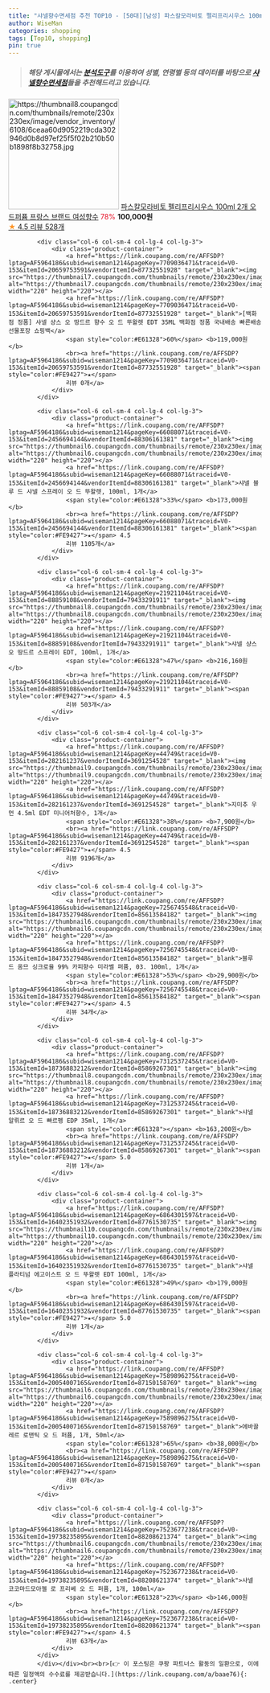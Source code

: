```yaml
---
title: "샤넬향수면세점 추천 TOP10 - [50대][남성] 파스칼모라비토 펠리프리시우스 100ml 2개 오드퍼퓸 프랑스 브랜드 여성향수"
author: WiseMan
categories: shopping
tags: [Top10, shopping]
pin: true
---
```


> ##### 해당 게시물에서는 [**분석도구**](https://itemscout.io/)를 이용하여 **성별**, **연령별** 등의 데이터를 바탕으로 [**샤넬향수면세점**](https://link.coupang.com/a/baae76)들을 추천해드리고 있습니다.
<div class="container"><div class="row">
            <div class="col-6 col-sm-4 col-lg-4 col-lg-3">
                <div class="product-container">
                    <a href="https://link.coupang.com/re/AFFSDP?lptag=AF5964186&subid=wiseman1214&pageKey=6572036604&traceid=V0-153&itemId=17425590904&vendorItemId=84594720359" target="_blank"><img src="https://thumbnail8.coupangcdn.com/thumbnails/remote/230x230ex/image/vendor_inventory/6108/6ceaa60d9052219cda302946d0b8d97ef25f5f02b210b50b1898f8b32758.jpg" alt="https://thumbnail8.coupangcdn.com/thumbnails/remote/230x230ex/image/vendor_inventory/6108/6ceaa60d9052219cda302946d0b8d97ef25f5f02b210b50b1898f8b32758.jpg" width="220" height="220"></a>
                    <a href="https://link.coupang.com/re/AFFSDP?lptag=AF5964186&subid=wiseman1214&pageKey=6572036604&traceid=V0-153&itemId=17425590904&vendorItemId=84594720359" target="_blank">파스칼모라비토 펠리프리시우스 100ml 2개 오드퍼퓸 프랑스 브랜드 여성향수</a>
                    <span style="color:#E61328">78%</span> <b>100,000원</b>
                    <br><a href="https://link.coupang.com/re/AFFSDP?lptag=AF5964186&subid=wiseman1214&pageKey=6572036604&traceid=V0-153&itemId=17425590904&vendorItemId=84594720359" target="_blank"><span style="color:#FE9427">★</span> 4.5
                    리뷰 528개</a>
                </div>
            </div>
            
            <div class="col-6 col-sm-4 col-lg-4 col-lg-3">
                <div class="product-container">
                    <a href="https://link.coupang.com/re/AFFSDP?lptag=AF5964186&subid=wiseman1214&pageKey=7709036471&traceid=V0-153&itemId=20659753591&vendorItemId=87732551928" target="_blank"><img src="https://thumbnail7.coupangcdn.com/thumbnails/remote/230x230ex/image/vendor_inventory/e884/d86bacf4cb5d2caf8f28ed522e3d062bb0ac070660d5531a705dbf626339.jpg" alt="https://thumbnail7.coupangcdn.com/thumbnails/remote/230x230ex/image/vendor_inventory/e884/d86bacf4cb5d2caf8f28ed522e3d062bb0ac070660d5531a705dbf626339.jpg" width="220" height="220"></a>
                    <a href="https://link.coupang.com/re/AFFSDP?lptag=AF5964186&subid=wiseman1214&pageKey=7709036471&traceid=V0-153&itemId=20659753591&vendorItemId=87732551928" target="_blank">[백화점 정품] 샤넬 샹스 오 땅드르 향수 오 드 뚜왈렛 EDT 35ML 백화점 정품 국내배송 빠른배송 선물포장 쇼핑백</a>
                    <span style="color:#E61328">60%</span> <b>119,000원</b>
                    <br><a href="https://link.coupang.com/re/AFFSDP?lptag=AF5964186&subid=wiseman1214&pageKey=7709036471&traceid=V0-153&itemId=20659753591&vendorItemId=87732551928" target="_blank"><span style="color:#FE9427">★</span> 
                    리뷰 0개</a>
                </div>
            </div>
            
            <div class="col-6 col-sm-4 col-lg-4 col-lg-3">
                <div class="product-container">
                    <a href="https://link.coupang.com/re/AFFSDP?lptag=AF5964186&subid=wiseman1214&pageKey=66088071&traceid=V0-153&itemId=2456694144&vendorItemId=88306161381" target="_blank"><img src="https://thumbnail6.coupangcdn.com/thumbnails/remote/230x230ex/image/vendor_inventory/f526/4ad781df1cdc175771d9266f7a988f3c42b973b27f1876a8695d65f5d253.jpg" alt="https://thumbnail6.coupangcdn.com/thumbnails/remote/230x230ex/image/vendor_inventory/f526/4ad781df1cdc175771d9266f7a988f3c42b973b27f1876a8695d65f5d253.jpg" width="220" height="220"></a>
                    <a href="https://link.coupang.com/re/AFFSDP?lptag=AF5964186&subid=wiseman1214&pageKey=66088071&traceid=V0-153&itemId=2456694144&vendorItemId=88306161381" target="_blank">샤넬 블루 드 샤넬 스프레이 오 드 뚜왈렛, 100ml, 1개</a>
                    <span style="color:#E61328">33%</span> <b>173,000원</b>
                    <br><a href="https://link.coupang.com/re/AFFSDP?lptag=AF5964186&subid=wiseman1214&pageKey=66088071&traceid=V0-153&itemId=2456694144&vendorItemId=88306161381" target="_blank"><span style="color:#FE9427">★</span> 4.5
                    리뷰 1105개</a>
                </div>
            </div>
            
            <div class="col-6 col-sm-4 col-lg-4 col-lg-3">
                <div class="product-container">
                    <a href="https://link.coupang.com/re/AFFSDP?lptag=AF5964186&subid=wiseman1214&pageKey=21921104&traceid=V0-153&itemId=88859108&vendorItemId=79433291911" target="_blank"><img src="https://thumbnail8.coupangcdn.com/thumbnails/remote/230x230ex/image/vendor_inventory/d3b0/39a109ddcf7b32acdd242f8ec45dbf486c3d18071bdbc3dfc4c6b3728c47.jpg" alt="https://thumbnail8.coupangcdn.com/thumbnails/remote/230x230ex/image/vendor_inventory/d3b0/39a109ddcf7b32acdd242f8ec45dbf486c3d18071bdbc3dfc4c6b3728c47.jpg" width="220" height="220"></a>
                    <a href="https://link.coupang.com/re/AFFSDP?lptag=AF5964186&subid=wiseman1214&pageKey=21921104&traceid=V0-153&itemId=88859108&vendorItemId=79433291911" target="_blank">샤넬 샹스 오 땅드르 스프레이 EDT, 100ml, 1개</a>
                    <span style="color:#E61328">47%</span> <b>216,160원</b>
                    <br><a href="https://link.coupang.com/re/AFFSDP?lptag=AF5964186&subid=wiseman1214&pageKey=21921104&traceid=V0-153&itemId=88859108&vendorItemId=79433291911" target="_blank"><span style="color:#FE9427">★</span> 4.5
                    리뷰 503개</a>
                </div>
            </div>
            
            <div class="col-6 col-sm-4 col-lg-4 col-lg-3">
                <div class="product-container">
                    <a href="https://link.coupang.com/re/AFFSDP?lptag=AF5964186&subid=wiseman1214&pageKey=44749&traceid=V0-153&itemId=282161237&vendorItemId=3691254528" target="_blank"><img src="https://thumbnail9.coupangcdn.com/thumbnails/remote/230x230ex/image/vendor_inventory/6b36/0ad20f266c2bae9c0d9c74d3a51abd7ba5a5ec3e71633834ea97dddbf634.jpg" alt="https://thumbnail9.coupangcdn.com/thumbnails/remote/230x230ex/image/vendor_inventory/6b36/0ad20f266c2bae9c0d9c74d3a51abd7ba5a5ec3e71633834ea97dddbf634.jpg" width="220" height="220"></a>
                    <a href="https://link.coupang.com/re/AFFSDP?lptag=AF5964186&subid=wiseman1214&pageKey=44749&traceid=V0-153&itemId=282161237&vendorItemId=3691254528" target="_blank">지미추 우먼 4.5ml EDT 미니어처향수, 1개</a>
                    <span style="color:#E61328">38%</span> <b>7,900원</b>
                    <br><a href="https://link.coupang.com/re/AFFSDP?lptag=AF5964186&subid=wiseman1214&pageKey=44749&traceid=V0-153&itemId=282161237&vendorItemId=3691254528" target="_blank"><span style="color:#FE9427">★</span> 4.5
                    리뷰 9196개</a>
                </div>
            </div>
            
            <div class="col-6 col-sm-4 col-lg-4 col-lg-3">
                <div class="product-container">
                    <a href="https://link.coupang.com/re/AFFSDP?lptag=AF5964186&subid=wiseman1214&pageKey=7256745548&traceid=V0-153&itemId=18473527948&vendorItemId=85613584182" target="_blank"><img src="https://thumbnail6.coupangcdn.com/thumbnails/remote/230x230ex/image/vendor_inventory/2ee0/0fbf37dcf62fc5c978f3a6a829bd46075842002c58628ecd515e4ea5f757.png" alt="https://thumbnail6.coupangcdn.com/thumbnails/remote/230x230ex/image/vendor_inventory/2ee0/0fbf37dcf62fc5c978f3a6a829bd46075842002c58628ecd515e4ea5f757.png" width="220" height="220"></a>
                    <a href="https://link.coupang.com/re/AFFSDP?lptag=AF5964186&subid=wiseman1214&pageKey=7256745548&traceid=V0-153&itemId=18473527948&vendorItemId=85613584182" target="_blank">블루 드 옴므 싱크로율 99% 카피향수 미라벨 퍼퓸, 03. 100ml, 1개</a>
                    <span style="color:#E61328">53%</span> <b>29,900원</b>
                    <br><a href="https://link.coupang.com/re/AFFSDP?lptag=AF5964186&subid=wiseman1214&pageKey=7256745548&traceid=V0-153&itemId=18473527948&vendorItemId=85613584182" target="_blank"><span style="color:#FE9427">★</span> 4.5
                    리뷰 34개</a>
                </div>
            </div>
            
            <div class="col-6 col-sm-4 col-lg-4 col-lg-3">
                <div class="product-container">
                    <a href="https://link.coupang.com/re/AFFSDP?lptag=AF5964186&subid=wiseman1214&pageKey=7312537245&traceid=V0-153&itemId=18736883212&vendorItemId=85869267301" target="_blank"><img src="https://thumbnail8.coupangcdn.com/thumbnails/remote/230x230ex/image/vendor_inventory/6c90/a6f19cafa198240ee2d3b28f6222061292b4f0b69f438060d11132b7846c.jpg" alt="https://thumbnail8.coupangcdn.com/thumbnails/remote/230x230ex/image/vendor_inventory/6c90/a6f19cafa198240ee2d3b28f6222061292b4f0b69f438060d11132b7846c.jpg" width="220" height="220"></a>
                    <a href="https://link.coupang.com/re/AFFSDP?lptag=AF5964186&subid=wiseman1214&pageKey=7312537245&traceid=V0-153&itemId=18736883212&vendorItemId=85869267301" target="_blank">샤넬 알뤼르 오 드 빠르펭 EDP 35ml, 1개</a>
                    <span style="color:#E61328"></span> <b>163,200원</b>
                    <br><a href="https://link.coupang.com/re/AFFSDP?lptag=AF5964186&subid=wiseman1214&pageKey=7312537245&traceid=V0-153&itemId=18736883212&vendorItemId=85869267301" target="_blank"><span style="color:#FE9427">★</span> 5.0
                    리뷰 1개</a>
                </div>
            </div>
            
            <div class="col-6 col-sm-4 col-lg-4 col-lg-3">
                <div class="product-container">
                    <a href="https://link.coupang.com/re/AFFSDP?lptag=AF5964186&subid=wiseman1214&pageKey=6864301597&traceid=V0-153&itemId=16402351932&vendorItemId=87761530735" target="_blank"><img src="https://thumbnail10.coupangcdn.com/thumbnails/remote/230x230ex/image/vendor_inventory/ac31/e7e9cb5a25cf81b009fc9d279d1b6b739a8b7ae46635c4a422093a0f86fe.jpg" alt="https://thumbnail10.coupangcdn.com/thumbnails/remote/230x230ex/image/vendor_inventory/ac31/e7e9cb5a25cf81b009fc9d279d1b6b739a8b7ae46635c4a422093a0f86fe.jpg" width="220" height="220"></a>
                    <a href="https://link.coupang.com/re/AFFSDP?lptag=AF5964186&subid=wiseman1214&pageKey=6864301597&traceid=V0-153&itemId=16402351932&vendorItemId=87761530735" target="_blank">샤넬 플라티넘 에고이스트 오 드 뚜왈렛 EDT 100ml, 1개</a>
                    <span style="color:#E61328">49%</span> <b>179,000원</b>
                    <br><a href="https://link.coupang.com/re/AFFSDP?lptag=AF5964186&subid=wiseman1214&pageKey=6864301597&traceid=V0-153&itemId=16402351932&vendorItemId=87761530735" target="_blank"><span style="color:#FE9427">★</span> 5.0
                    리뷰 1개</a>
                </div>
            </div>
            
            <div class="col-6 col-sm-4 col-lg-4 col-lg-3">
                <div class="product-container">
                    <a href="https://link.coupang.com/re/AFFSDP?lptag=AF5964186&subid=wiseman1214&pageKey=7589896275&traceid=V0-153&itemId=20054007165&vendorItemId=87150158769" target="_blank"><img src="https://thumbnail6.coupangcdn.com/thumbnails/remote/230x230ex/image/vendor_inventory/977a/34e8ec02dbbd8f87ce7f7aa4b28d60eeff10053d321ed1444ffc4a55edf1.jpg" alt="https://thumbnail6.coupangcdn.com/thumbnails/remote/230x230ex/image/vendor_inventory/977a/34e8ec02dbbd8f87ce7f7aa4b28d60eeff10053d321ed1444ffc4a55edf1.jpg" width="220" height="220"></a>
                    <a href="https://link.coupang.com/re/AFFSDP?lptag=AF5964186&subid=wiseman1214&pageKey=7589896275&traceid=V0-153&itemId=20054007165&vendorItemId=87150158769" target="_blank">에바끌레르 로맨틱 오 드 퍼퓸, 1개, 50ml</a>
                    <span style="color:#E61328">65%</span> <b>38,000원</b>
                    <br><a href="https://link.coupang.com/re/AFFSDP?lptag=AF5964186&subid=wiseman1214&pageKey=7589896275&traceid=V0-153&itemId=20054007165&vendorItemId=87150158769" target="_blank"><span style="color:#FE9427">★</span> 
                    리뷰 0개</a>
                </div>
            </div>
            
            <div class="col-6 col-sm-4 col-lg-4 col-lg-3">
                <div class="product-container">
                    <a href="https://link.coupang.com/re/AFFSDP?lptag=AF5964186&subid=wiseman1214&pageKey=7523677238&traceid=V0-153&itemId=19738235895&vendorItemId=88208621374" target="_blank"><img src="https://thumbnail6.coupangcdn.com/thumbnails/remote/230x230ex/image/vendor_inventory/dee0/822ae73060cca8d71d9ed76f20f371fccb1269c6edb011240cc2fc8b1722.jpg" alt="https://thumbnail6.coupangcdn.com/thumbnails/remote/230x230ex/image/vendor_inventory/dee0/822ae73060cca8d71d9ed76f20f371fccb1269c6edb011240cc2fc8b1722.jpg" width="220" height="220"></a>
                    <a href="https://link.coupang.com/re/AFFSDP?lptag=AF5964186&subid=wiseman1214&pageKey=7523677238&traceid=V0-153&itemId=19738235895&vendorItemId=88208621374" target="_blank">샤넬 코코마드모아젤 로 프리베 오 드 퍼퓸, 1개, 100ml</a>
                    <span style="color:#E61328">23%</span> <b>146,000원</b>
                    <br><a href="https://link.coupang.com/re/AFFSDP?lptag=AF5964186&subid=wiseman1214&pageKey=7523677238&traceid=V0-153&itemId=19738235895&vendorItemId=88208621374" target="_blank"><span style="color:#FE9427">★</span> 4.5
                    리뷰 63개</a>
                </div>
            </div>
            </div></div><br><br>[👉 이 포스팅은 쿠팡 파트너스 활동의 일환으로, 이에 따른 일정액의 수수료를 제공받습니다.](https://link.coupang.com/a/baae76){: .center}